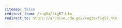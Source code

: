 ```yaml
---
sitemap: false 
redirect_from: /reg3a/fig57.htm 
redirect_to: https://archive.ada.gov/reg3a/fig57.htm 
---
```

